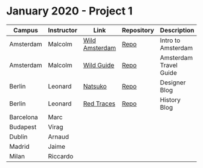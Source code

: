 # January 2020 - Project 1

|Campus|Instructor|Link|Repository|Description|
|------|----------|----|----------|-----------|
|Amsterdam|Malcolm|[Wild Amsterdam](https://lioliveiraz.github.io/Wild-Amsterdam/)|[Repo](https://github.com/lioliveiraz/Wild-Amsterdam)|Intro to Amsterdam|
|Amsterdam|Malcolm|[Wild Guide]( https://seymonyu.github.io/firstProject_Amsterdam_photo_guide/)|[Repo](https://github.com/seymonyu/firstProject_Amsterdam_photo_guide)|Amsterdam Travel Guide|
|Berlin|Leonard|[Natsuko](https://miaypc.github.io/Natsuko/)|[Repo](https://github.com/miaypc/Natsuko)|Designer Blog|
|Berlin|Leonard|[Red Traces](https://wildcodeschool.github.io/Berlin_0120_Red_Traces/)|[Repo](https://github.com/WildCodeSchool/Berlin_0120_Red_Traces)|History Blog|
|Barcelona|Marc|<url>|<repo>|<desc>|
|Budapest|Virag|<url>|<repo>|<desc>|
|Dublin|Arnaud|<url>|<repo>|<desc>|
|Madrid|Jaime|<url>|<repo>|<desc>|
|Milan|Riccardo|<url>|<repo>|<desc>|

